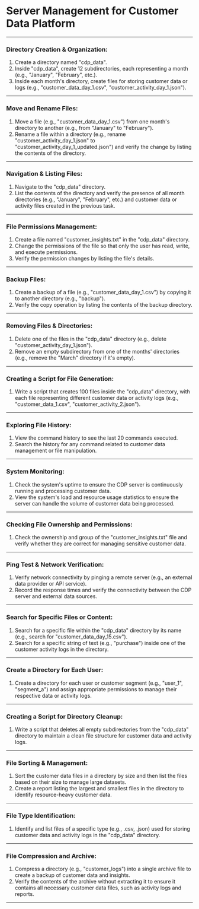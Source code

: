 # Server Management for Customer Data Platform

---

### **Directory Creation & Organization:**

1. Create a directory named "cdp_data".
2. Inside "cdp_data", create 12 subdirectories, each representing a month (e.g., "January", "February", etc.).
3. Inside each month's directory, create files for storing customer data or logs (e.g., "customer_data_day_1.csv", "customer_activity_day_1.json").

---

### **Move and Rename Files:**

1. Move a file (e.g., "customer_data_day_1.csv") from one month's directory to another (e.g., from "January" to "February").
2. Rename a file within a directory (e.g., rename "customer_activity_day_1.json" to "customer_activity_day_1_updated.json") and verify the change by listing the contents of the directory.

---

### **Navigation & Listing Files:**

1. Navigate to the "cdp_data" directory.
2. List the contents of the directory and verify the presence of all month directories (e.g., "January", "February", etc.) and customer data or activity files created in the previous task.

---

### **File Permissions Management:**

1. Create a file named "customer_insights.txt" in the "cdp_data" directory.
2. Change the permissions of the file so that only the user has read, write, and execute permissions.
3. Verify the permission changes by listing the file's details.

---

### **Backup Files:**

1. Create a backup of a file (e.g., "customer_data_day_1.csv") by copying it to another directory (e.g., "backup").
2. Verify the copy operation by listing the contents of the backup directory.

---

### **Removing Files & Directories:**

1. Delete one of the files in the "cdp_data" directory (e.g., delete "customer_activity_day_1.json").
2. Remove an empty subdirectory from one of the months' directories (e.g., remove the "March" directory if it's empty).

---

### **Creating a Script for File Generation:**

1. Write a script that creates 100 files inside the "cdp_data" directory, with each file representing different customer data or activity logs (e.g., "customer_data_1.csv", "customer_activity_2.json").

---

### **Exploring File History:**

1. View the command history to see the last 20 commands executed.
2. Search the history for any command related to customer data management or file manipulation.

---

### **System Monitoring:**

1. Check the system's uptime to ensure the CDP server is continuously running and processing customer data.
2. View the system's load and resource usage statistics to ensure the server can handle the volume of customer data being processed.

---

### **Checking File Ownership and Permissions:**

1. Check the ownership and group of the "customer_insights.txt" file and verify whether they are correct for managing sensitive customer data.

---

### **Ping Test & Network Verification:**

1. Verify network connectivity by pinging a remote server (e.g., an external data provider or API service).
2. Record the response times and verify the connectivity between the CDP server and external data sources.

---

### **Search for Specific Files or Content:**

1. Search for a specific file within the "cdp_data" directory by its name (e.g., search for "customer_data_day_15.csv").
2. Search for a specific string of text (e.g., "purchase") inside one of the customer activity logs in the directory.

---

### **Create a Directory for Each User:**

1. Create a directory for each user or customer segment (e.g., "user_1", "segment_a") and assign appropriate permissions to manage their respective data or activity logs.

---

### **Creating a Script for Directory Cleanup:**

1. Write a script that deletes all empty subdirectories from the "cdp_data" directory to maintain a clean file structure for customer data and activity logs.

---

### **File Sorting & Management:**

1. Sort the customer data files in a directory by size and then list the files based on their size to manage large datasets.
2. Create a report listing the largest and smallest files in the directory to identify resource-heavy customer data.

---

### **File Type Identification:**

1. Identify and list files of a specific type (e.g., .csv, .json) used for storing customer data and activity logs in the "cdp_data" directory.

---

### **File Compression and Archive:**

1. Compress a directory (e.g., "customer_logs") into a single archive file to create a backup of customer data and insights.
2. Verify the contents of the archive without extracting it to ensure it contains all necessary customer data files, such as activity logs and reports.

---
